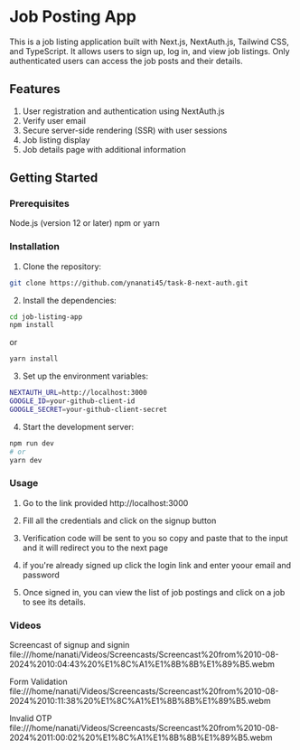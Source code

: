 # Job Posting App

This is a job listing application built with Next.js, NextAuth.js, Tailwind CSS, and TypeScript. It allows users to sign up, log in, and view job listings. Only authenticated users can access the job posts and their details.

## Features

1. User registration and authentication using NextAuth.js
2. Verify user email
3. Secure server-side rendering (SSR) with user sessions
4. Job listing display
5. Job details page with additional information

## Getting Started

### Prerequisites

Node.js (version 12 or later)
npm or yarn

### Installation

1. Clone the repository:

```bash
git clone https://github.com/ynanati45/task-8-next-auth.git
```

2. Install the dependencies:

```bash
cd job-listing-app
npm install
```

or

```bash
yarn install
```

3. Set up the environment variables:

```bash
NEXTAUTH_URL=http://localhost:3000
GOOGLE_ID=your-github-client-id
GOOGLE_SECRET=your-github-client-secret
```

4. Start the development server:

```bash
npm run dev
# or
yarn dev
```

### Usage

1. Go to the link provided http://localhost:3000
2. Fill all the credentials and click on the signup button
3. Verification code will be sent to you so copy and paste that to the input and it will redirect you to the next page
4. if you're already signed up click the login link and enter yoour email and password

5. Once signed in, you can view the list of job postings and click on a job to see its details.

### Videos
Screencast of signup and signin
file:///home/nanati/Videos/Screencasts/Screencast%20from%2010-08-2024%2010:04:43%20%E1%8C%A1%E1%8B%8B%E1%89%B5.webm

Form Validation
file:///home/nanati/Videos/Screencasts/Screencast%20from%2010-08-2024%2010:11:38%20%E1%8C%A1%E1%8B%8B%E1%89%B5.webm

Invalid OTP
file:///home/nanati/Videos/Screencasts/Screencast%20from%2010-08-2024%2011:00:02%20%E1%8C%A1%E1%8B%8B%E1%89%B5.webm

